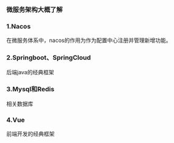 ### 微服务架构大概了解

###  1.Nacos
在微服务体系中，nacos的作用为作为配置中心注册并管理新增功能。

###  2.Springboot、SpringCloud
后端java的经典框架

###  3.Mysql和Redis
相关数据库

###  4.Vue
前端开发的经典框架